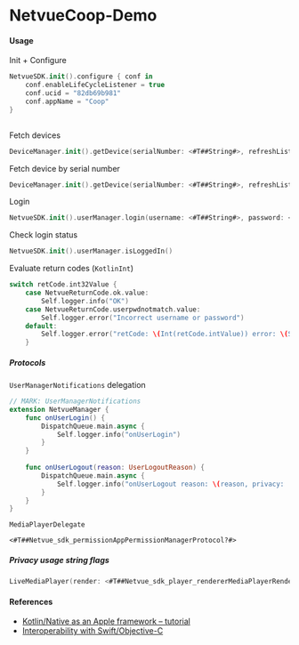# NetvueCoop-Demo

#### Usage

Init + Configure
```swift
NetvueSDK.init().configure { conf in
    conf.enableLifeCycleListener = true
    conf.ucid = "82db69b981"
    conf.appName = "Coop"
}
        
```

Fetch devices
```swift
DeviceManager.init().getDevice(serialNumber: <#T##String#>, refreshList: <#T##Bool#>, completionHandler: <#T##(Netvue_sdk_deviceDeviceNode?, Error?) -> Void#>)
```

Fetch device by serial number
```swift
DeviceManager.init().getDevice(serialNumber: <#T##String#>, refreshList: <#T##Bool#>, completionHandler: <#T##(Netvue_sdk_deviceDeviceNode?, Error?) -> Void#>)
```

Login
```swift
NetvueSDK.init().userManager.login(username: <#T##String#>, password: <#T##String#>, locale: <#T##String#>, completionHandler: <#T##(KotlinInt?, Error?) -> Void#>)
```

Check login status
```swift
NetvueSDK.init().userManager.isLoggedIn()
```

Evaluate return codes (`KotlinInt`)
```swift
switch retCode.int32Value {
    case NetvueReturnCode.ok.value:
        Self.logger.info("OK")
    case NetvueReturnCode.userpwdnotmatch.value:
        Self.logger.error("Incorrect username or password")
    default:
        Self.logger.error("retCode: \(Int(retCode.intValue)) error: \(String(describing: error))")
    }
```

##### Protocols

`UserManagerNotifications` delegation
 
```swift
// MARK: UserManagerNotifications
extension NetvueManager {
    func onUserLogin() {
        DispatchQueue.main.async {
            Self.logger.info("onUserLogin")
        }
    }
    
    func onUserLogout(reason: UserLogoutReason) {
        DispatchQueue.main.async {
            Self.logger.info("onUserLogout reason: \(reason, privacy: .public)")
        }
    }
}

```

`MediaPlayerDelegate` 

`<#T##Netvue_sdk_permissionAppPermissionManagerProtocol?#>`


##### Privacy usage string flags



```swift
LiveMediaPlayer(render: <#T##Netvue_sdk_player_rendererMediaPlayerRenderer#>, deviceNode: <#T##DeviceNode#>, delegate: T##MediaPlayerDelegate, permissionManager: <#T##Netvue_sdk_permissionAppPermissionManagerProtocol?#>)
```


#### References

- [Kotlin/Native as an Apple framework – tutorial](https://kotlinlang.org/docs/apple-framework.html)
- [Interoperability with Swift/Objective-C](https://kotlinlang.org/docs/native-objc-interop.html)
